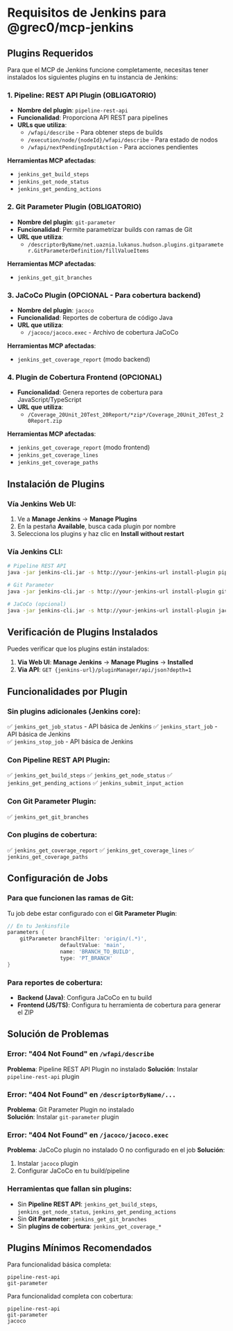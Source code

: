 # Requisitos de Jenkins para @grec0/mcp-jenkins

## Plugins Requeridos

Para que el MCP de Jenkins funcione completamente, necesitas tener instalados los siguientes plugins en tu instancia de Jenkins:

### 1. **Pipeline: REST API Plugin** (OBLIGATORIO)
- **Nombre del plugin**: `pipeline-rest-api`
- **Funcionalidad**: Proporciona API REST para pipelines
- **URLs que utiliza**:
  - `/wfapi/describe` - Para obtener steps de builds
  - `/execution/node/{nodeId}/wfapi/describe` - Para estado de nodos
  - `/wfapi/nextPendingInputAction` - Para acciones pendientes

**Herramientas MCP afectadas**:
- `jenkins_get_build_steps`
- `jenkins_get_node_status` 
- `jenkins_get_pending_actions`

### 2. **Git Parameter Plugin** (OBLIGATORIO)
- **Nombre del plugin**: `git-parameter`
- **Funcionalidad**: Permite parametrizar builds con ramas de Git
- **URL que utiliza**:
  - `/descriptorByName/net.uaznia.lukanus.hudson.plugins.gitparameter.GitParameterDefinition/fillValueItems`

**Herramientas MCP afectadas**:
- `jenkins_get_git_branches`

### 3. **JaCoCo Plugin** (OPCIONAL - Para cobertura backend)
- **Nombre del plugin**: `jacoco`
- **Funcionalidad**: Reportes de cobertura de código Java
- **URL que utiliza**:
  - `/jacoco/jacoco.exec` - Archivo de cobertura JaCoCo

**Herramientas MCP afectadas**:
- `jenkins_get_coverage_report` (modo backend)

### 4. **Plugin de Cobertura Frontend** (OPCIONAL)
- **Funcionalidad**: Genera reportes de cobertura para JavaScript/TypeScript
- **URL que utiliza**:
  - `/Coverage_20Unit_20Test_20Report/*zip*/Coverage_20Unit_20Test_20Report.zip`

**Herramientas MCP afectadas**:
- `jenkins_get_coverage_report` (modo frontend)
- `jenkins_get_coverage_lines`
- `jenkins_get_coverage_paths`

## Instalación de Plugins

### Vía Jenkins Web UI:
1. Ve a **Manage Jenkins** → **Manage Plugins**
2. En la pestaña **Available**, busca cada plugin por nombre
3. Selecciona los plugins y haz clic en **Install without restart**

### Vía Jenkins CLI:
```bash
# Pipeline REST API
java -jar jenkins-cli.jar -s http://your-jenkins-url install-plugin pipeline-rest-api

# Git Parameter
java -jar jenkins-cli.jar -s http://your-jenkins-url install-plugin git-parameter

# JaCoCo (opcional)
java -jar jenkins-cli.jar -s http://your-jenkins-url install-plugin jacoco
```

## Verificación de Plugins Instalados

Puedes verificar que los plugins están instalados:

1. **Via Web UI**: **Manage Jenkins** → **Manage Plugins** → **Installed**
2. **Via API**: `GET {jenkins-url}/pluginManager/api/json?depth=1`

## Funcionalidades por Plugin

### Sin plugins adicionales (Jenkins core):
✅ `jenkins_get_job_status` - API básica de Jenkins
✅ `jenkins_start_job` - API básica de Jenkins  
✅ `jenkins_stop_job` - API básica de Jenkins

### Con Pipeline REST API Plugin:
✅ `jenkins_get_build_steps`
✅ `jenkins_get_node_status`
✅ `jenkins_get_pending_actions`
✅ `jenkins_submit_input_action`

### Con Git Parameter Plugin:
✅ `jenkins_get_git_branches`

### Con plugins de cobertura:
✅ `jenkins_get_coverage_report`
✅ `jenkins_get_coverage_lines`
✅ `jenkins_get_coverage_paths`

## Configuración de Jobs

### Para que funcionen las ramas de Git:
Tu job debe estar configurado con el **Git Parameter Plugin**:

```groovy
// En tu Jenkinsfile
parameters {
    gitParameter branchFilter: 'origin/(.*)', 
                 defaultValue: 'main', 
                 name: 'BRANCH_TO_BUILD', 
                 type: 'PT_BRANCH'
}
```

### Para reportes de cobertura:
- **Backend (Java)**: Configura JaCoCo en tu build
- **Frontend (JS/TS)**: Configura tu herramienta de cobertura para generar el ZIP

## Solución de Problemas

### Error: "404 Not Found" en `/wfapi/describe`
**Problema**: Pipeline REST API Plugin no instalado
**Solución**: Instalar `pipeline-rest-api` plugin

### Error: "404 Not Found" en `/descriptorByName/...`
**Problema**: Git Parameter Plugin no instalado  
**Solución**: Instalar `git-parameter` plugin

### Error: "404 Not Found" en `/jacoco/jacoco.exec`
**Problema**: JaCoCo plugin no instalado O no configurado en el job
**Solución**: 
1. Instalar `jacoco` plugin
2. Configurar JaCoCo en tu build/pipeline

### Herramientas que fallan sin plugins:
- Sin **Pipeline REST API**: `jenkins_get_build_steps`, `jenkins_get_node_status`, `jenkins_get_pending_actions`
- Sin **Git Parameter**: `jenkins_get_git_branches`
- Sin **plugins de cobertura**: `jenkins_get_coverage_*`

## Plugins Mínimos Recomendados

Para funcionalidad básica completa:
```
pipeline-rest-api
git-parameter
```

Para funcionalidad completa con cobertura:
```
pipeline-rest-api
git-parameter
jacoco
``` 